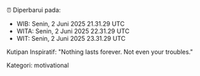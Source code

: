 ⏰ Diperbarui pada:
- WIB: Senin, 2 Juni 2025 21.31.29 UTC
- WITA: Senin, 2 Juni 2025 22.31.29 UTC
- WIT: Senin, 2 Juni 2025 23.31.29 UTC

Kutipan Inspiratif:
"Nothing lasts forever. Not even your troubles."


Kategori: motivational

